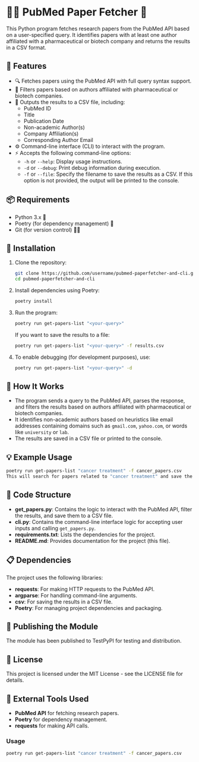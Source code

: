 # 🧑‍🔬 PubMed Paper Fetcher 📄

This Python program fetches research papers from the PubMed API based on a user-specified query. It identifies papers with at least one author affiliated with a pharmaceutical or biotech company and returns the results in a CSV format.

## 🌟 Features

- 🔍 Fetches papers using the PubMed API with full query syntax support.
- 🏥 Filters papers based on authors affiliated with pharmaceutical or biotech companies.
- 📑 Outputs the results to a CSV file, including:
  - PubMed ID
  - Title
  - Publication Date
  - Non-academic Author(s)
  - Company Affiliation(s)
  - Corresponding Author Email
- ⚙️ Command-line interface (CLI) to interact with the program.
- ⚡ Accepts the following command-line options:
  - `-h` or `--help`: Display usage instructions.
  - `-d` or `--debug`: Print debug information during execution.
  - `-f` or `--file`: Specify the filename to save the results as a CSV. If this option is not provided, the output will be printed to the console.

## 📦 Requirements

- Python 3.x 🐍
- Poetry (for dependency management) 📜
- Git (for version control) 🧑‍💻

## 🔧 Installation

1. Clone the repository:

    ```bash
    git clone https://github.com/username/pubmed-paperfetcher-and-cli.git
    cd pubmed-paperfetcher-and-cli
    ```

2. Install dependencies using Poetry:

    ```bash
    poetry install
    ```

3. Run the program:

    ```bash
    poetry run get-papers-list "<your-query>"
    ```

   If you want to save the results to a file:

    ```bash
    poetry run get-papers-list "<your-query>" -f results.csv
    ```

4. To enable debugging (for development purposes), use:

    ```bash
    poetry run get-papers-list "<your-query>" -d
    ```

## 📝 How It Works

- The program sends a query to the PubMed API, parses the response, and filters the results based on authors affiliated with pharmaceutical or biotech companies.
- It identifies non-academic authors based on heuristics like email addresses containing domains such as `gmail.com`, `yahoo.com`, or words like `university` or `lab`.
- The results are saved in a CSV file or printed to the console.

## 💡 Example Usage

```bash
poetry run get-papers-list "cancer treatment" -f cancer_papers.csv
This will search for papers related to "cancer treatment" and save the filtered results to cancer_papers.csv.
```

## 📂 Code Structure

- **get_papers.py**: Contains the logic to interact with the PubMed API, filter the results, and save them to a CSV file.
- **cli.py**: Contains the command-line interface logic for accepting user inputs and calling `get_papers.py`.
- **requirements.txt**: Lists the dependencies for the project.
- **README.md**: Provides documentation for the project (this file).

## 📋 Dependencies

The project uses the following libraries:
- **requests**: For making HTTP requests to the PubMed API.
- **argparse**: For handling command-line arguments.
- **csv**: For saving the results in a CSV file.
- **Poetry**: For managing project dependencies and packaging.

## 🚀 Publishing the Module

The module has been published to TestPyPI for testing and distribution.

## 📝 License

This project is licensed under the MIT License - see the LICENSE file for details.

## 🔧 External Tools Used

- **PubMed API** for fetching research papers.
- **Poetry** for dependency management.
- **requests** for making API calls.

### Usage

```bash
poetry run get-papers-list "cancer treatment" -f cancer_papers.csv
```




